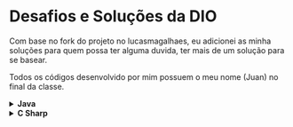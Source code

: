 # Desafios e Soluções da DIO
Com base no fork do projeto no lucasmagalhaes, eu adicionei as minha soluções para quem possa ter alguma duvida, ter mais de um solução para se basear.

Todos os códigos desenvolvido por mim possuem o meu nome (Juan) no final da classe.



<!-- Java -->
<details>
    <summary><strong>Java</strong></summary>
    <br />
    <div align="left">
        <!-- Ordenação e Filtros em Java -->
        <table border=1>
            <tr>
                <th colspan="4">1. Ordenação e Filtros em Java</th>
            </tr>
            <tr>
                <th colspan="4"></th>
            </tr>
            <tr>
                <th>Etapa</th>
                <th>Desafio</th>
                <th>Lucas</th>
                <th>Juan</th>
            </tr>
            <tr>
                <td align="center">1</td>
                <td>Ordenando Números Pares e Ímpares</td>
                <td align="center">✔️</td>
                <td align="center">✔️</td>
            </tr>
            <tr>
                <td align="center">2</td>
                <td>Compras no Supermercado</td>
                <td align="center">✔️</td>
                <td align="center">✔️</td>
            </tr>
            <tr>
                <td align="center">3</td>
                <td>Uniformes de Final de Ano</td>
                <td align="center">✔️</td>
                <td align="center">✔️</td>
            </tr>
            <tr>
                <td align="center">4</td>
                <td>Fila do Banco</td>
                <td align="center">✔️</td>
                <td align="center">✔️</td>
            </tr>
            <tr>
                <td align="center">5</td>
                <td>Gincana no Acampamento</td>
                <td align="center">✔️</td>
                <td align="center">✔️</td>
            </tr>
        </table>
        <!-- Resolvendo Algoritmos com Java -->
        <table border=1>
            <tr>
                <th colspan="4">2. Resolvendo Algoritmos com Java</th>
            </tr>
            <tr>
                <th colspan="4"></th>
            </tr>
            <tr>
                <th>Etapa</th>
                <th>Desafio</th>
                <th>Lucas</th>
                <th>Juan</th>
            </tr>
            <tr>
                <td align="center">1</td>
                <td>Coração das Cartas</td>
                <td align="center">✔️</td>
                <td align="center">✔️</td>
            </tr>
            <tr>
                <td align="center">2</td>
                <td>Abreviando Posts do Blog</td>
                <td align="center">✔️</td>
                <td align="center">✔️</td>
            </tr>
            <tr>
                <td align="center">3</td>
                <td>Combinação de Strings</td>
                <td align="center">✔️</td>
                <td align="center">✔️</td>
            </tr>
            <tr>
                <td align="center">4</td>
                <td>Hash Mágico</td>
                <td align="center">✔️</td>
                <td align="center">✔️</td>
            </tr>
            <tr>
                <td align="center">5</td>
                <td>O Tabuleiro Secreto</td>
                <td align="center">✔️</td>
                <td align="center">✔️</td>
            </tr>
        </table>
        <!-- Solução de Problemas Básicos em Java -->
        <table border=1>
            <tr>
                <th colspan="4">3. Solução de Problemas Básicos em Java</th>
            </tr>
            <tr>
                <th colspan="4"></th>
            </tr>
            <tr>
                <th>Etapa</th>
                <th>Desafio</th>
                <th>Lucas</th>
                <th>Juan</th>
            </tr>
            <tr>
                <td align="center">1</td>
                <td>Exibindo Números Pares</td>
                <td align="center">✔️</td>
                <td align="center"></td>
            </tr>
            <tr>
                <td align="center">2</td>
                <td>Idade em Dias</td>
                <td align="center">✔️</td>
                <td align="center"></td>
            </tr>
            <tr>
                <td align="center">3</td>
                <td>Notas da Prova</td>
                <td align="center">✔️</td>
                <td align="center"></td>
            </tr>
        </table>      
                        <!-- 4. Introdução a Busca e Substituição em Java -->
         <table border=1>
            <tr>
                <th colspan="4">4. Introdução a Busca e Substituição em Java</th>
            </tr>
            <tr>
                <th colspan="4"></th>
            </tr>
            <tr>
                <th>Etapa</th>
                <th>Desafio</th>
                <th>Lucas</th>
                <th>Juan</th>
            </tr>
            <tr>
                <td align="center">1</td>
                <td>Ordenação de palavras por tamanho</td>
                <td></td>
                <td align="center">✔️</td>
            </tr>
            <tr>
                <td align="center">2</td>
                <td>Encontre a maior substring</td>
                <td></td>
                <td align="center">✔️</td>
            </tr>
            <tr>
                <td align="center">3</td>
                <td>Validador de senhas com requisitos</td>
                <td></td>
                <td align="center">✔️</td>
            </tr>
            <tr>
                <td align="center">4</td>
                <td>Pedra, Papel, Tesoura, Lagarto e Spock</td>
                <td></td>
                <td align="center">✔️</td>
            </tr>
            <tr>
                <td align="center">5</td>
                <td>Atalhos para o Weblogger Brasil</td>
                <td></td>
                <td align="center">✔️</td>
            </tr>
        </table>
                  <!-- Solução de Problemas em Java -->
         <table border=1>
            <tr>
                <th colspan="4">5. Solução de Problemas com Java</th>
            </tr>
            <tr>
                <th colspan="4"></th>
            </tr>
            <tr>
                <th>Etapa</th>
                <th>Desafio</th>
                <th>Lucas</th>
                <th>Juan</th>
            </tr>
            <tr>
                <td align="center">1</td>
                <td>Contagem repetida de números</td>
                <td></td>
                <td align="center">✔️</td>
            </tr>
            <tr>
                <td align="center">2</td>
                <td>Vogais Extraterrestres</td>
                <td></td>
                <td align="center">✔️</td>
            </tr>
            <tr>
                <td align="center">3</td>
                <td>Melhor amigo do Pablo</td>
                <td></td>
                <td align="center">✔️</td>
            </tr>
            <tr>
                <td align="center">4</td>
                <td>Entrevista embaraçosa</td>
                <td></td>
                <td align="center">✔️</td>
            </tr>
            <tr>
                <td align="center">5</td>
                <td>Conjuntos bons ou ruins</td>
                <td></td>
                <td align="center">✔️</td>
            </tr>
            <tr>
                <td align="center">6</td>
                <td>Produto e divisão</td>
                <td></td>
                <td align="center">✔️</td>
            </tr>
            <tr>
                <td align="center">7</td>
                <td>Barras de ouro</td>
                <td></td>
                <td align="center">✔️</td>
            </tr>
        </table>
                          <!-- Solução de Problemas em Java -->
         <table border=1>
            <tr>
                <th colspan="4">6. Fundamentos Aritméticos em Java</th>
            </tr>
            <tr>
                <th colspan="4"></th>
            </tr>
            <tr>
                <th>Etapa</th>
                <th>Desafio</th>
                <th>Lucas</th>
                <th>Juan</th>
            </tr>
            <tr>
                <td align="center">1</td>
                <td>Quantidade de Números Positivos</td>
                <td></td>
                <td align="center">✔️</td>
            </tr>
            <tr>
                <td align="center">2</td>
                <td>Exibindo Números Pares</td>
                <td></td>
                <td align="center">✔️</td>
            </tr>
            <tr>
                <td align="center">3</td>
                <td>Análise de Números</td>
                <td></td>
                <td align="center">✔️</td>
            </tr>
            <tr>
                <td align="center">4</td>
                <td>Contagem de Cédulas</td>
                <td></td>
                <td align="center">✔️</td>
            </tr>
            <tr>
                <td align="center">5</td>
                <td>Consumo Médio do Automóvel</td>
                <td></td>
                <td align="center">✔️</td>
            </tr>
        </table>
    </div>
</details>

<!-- C Sharp -->
<details>
    <summary><strong>C Sharp</strong></summary>
    <br />
    <div align="left">
        <!-- Introdução a Programação com C# -->
        <table border=1>
            <tr>
                <th colspan="4">1. Introdução a Programação com C#</th>
            </tr>
            <tr>
                <th colspan="4"></th>
            </tr>
            <tr>
                <th>Etapa</th>
                <th>Desafio</th>
                <th>Lucas</th>
                <th>Juan</th>
            </tr>
            <tr>
                <td align="center">1</td>
                <td>Dividindo X por Y</td>
                <td align="center">✔️</td>
                <td align="center"></td>
            </tr>
            <tr>
                <td align="center">2</td>
                <td>Distância</td>
                <td align="center">✔️</td>
                <td align="center"></td>
            </tr>
            <tr>
                <td align="center">3</td>
                <td>Quanta Mandioca?</td>
                <td align="center">✔️</td>
                <td align="center"></td>
        </table>
        <!-- Resolvendo Algoritmos -->
        <table border=1>
            <tr>
                <th colspan="4">2. Resolvendo Algoritmos</th>
            </tr>
            <tr>
                <th colspan="4"></th>
            </tr>
            <tr>
                <th>Etapa</th>
                <th>Desafio</th>
                <th>Lucas</th>
                <th>Juan</th>
            </tr>
            <tr>
                <td align="center">1</td>
                <td>Hora da Corrida</td>
                <td align="center">✔️</td>
                <td align="center"></td>
            </tr>
            <tr>
                <td align="center">2</td>
                <td>Cardápio Aéreo</td>
                <td align="center">✔️</td>
                <td align="center"></td>
            </tr>
            <tr>
                <td align="center">3</td>
                <td>Pizza Antes do Final do Ano</td>
                <td align="center">✔️</td>
                <td align="center"></td>
            </tr>
            <tr>
                <td align="center">4</td>
                <td>Conversão de Tempo</td>
                <td align="center">✔️</td>
                <td align="center"></td>
            </tr>
            <tr>
                <td align="center">5</td>
                <td>Idade em Dias</td>
                <td align="center">✔️</td>
                <td align="center"></td>
            </tr>
            <tr>
                <td align="center">6</td>
                <td>Tempo do Dobby</td>
                <td align="center">✔️</td>
                <td align="center"></td>
            </tr>
            <tr>
                <td align="center">7</td>
                <td>Rodízio de Cavalos e Carruagens</td>
                <td align="center">✔️</td>
                <td align="center"></td>
            </tr>
        </table>
        <!-- Solução de Problemas Essencias com C# -->
        <table border=1>
            <tr>
                <th colspan="4">3.Solução de Problemas Essencias com C#</th>
            </tr>
            <tr>
                <th colspan="4"></th>
            </tr>
            <tr>
                <th>Etapa</th>
                <th>Desafio</th>
                <th>Lucas</th>
                <th>Juan</th>
            </tr>
            <tr>
                <td align="center">1</td>
                <td>Quadrado e ao Cubo</td>
                <td align="center">✔️</td>
                <td align="center"></td>
            </tr>
            <tr>
                <td align="center">2</td>
                <td>A Corrida de Tartarugas</td>
                <td align="center">✔️</td>
                <td align="center"></td>
            </tr>
            <tr>
                <td align="center">3</td>
                <td>Ultrapassando V</td>
                <td align="center">✔️</td>
                <td align="center"></td>
            </tr>
            <tr>
                <td align="center">4</td>
                <td>Validação de Nota</td>
                <td align="center">✔️</td>
                <td align="center"></td>
            </tr>
            <tr>
                <td align="center">5</td>
                <td>Pedro Bento e o Mundo de OZ</td>
                <td align="center">✔️</td>
                <td align="center"></td>
            </tr>
        </table>
        <!-- Desenvolvendo Algoritmos com C# -->
        <table border=1>
            <tr>
                <th colspan="4">4. Desenvolvendo Algoritmos com C#</th>
            </tr>
            <tr>
                <th colspan="4"></th>
            </tr>
            <tr>
                <th>Etapa</th>
                <th>Desafio</th>
                <th>Lucas</th>
                <th>Juan</th>
            </tr>
            <tr>
                <td align="center">1</td>
                <td>Cálculo de Viagem</td>
                <td align="center">✔️</td>
                <td align="center"></td>
            </tr>
            <tr>
                <td align="center">2</td>
                <td>Álbum da Copa</td>
                <td align="center">✔️</td>
                <td align="center"></td>
            </tr>
            <tr>
                <td align="center">3</td>
                <td>Animal</td>
                <td align="center">✔️</td>
                <td align="center"></td>
            </tr>
        </table>
        <!-- Solução de Problemas em C# -->
        <table border=1>
            <tr>
                <th colspan="4">5. Solução de Problemas em C#</th>
            </tr>
            <tr>
                <th colspan="4"></th>
            </tr>
            <tr>
                <th>Etapa</th>
                <th>Desafio</th>
                <th>Lucas</th>
                <th>Juan</th>
            </tr>
            <tr>
                <td align="center">1</td>
                <td>Consumo Médio do Automóvel</td>
                <td align="center">✔️</td>
                <td align="center">✔️</td>
            </tr>
            <tr>
                <td align="center">2</td>
                <td>DDD</td>
                <td align="center">✔️</td>
                <td align="center">✔️</td>
            </tr>
            <tr>
                <td align="center">3</td>
                <td>Aumento de Salário</td>
                <td align="center">✔️</td>
                <td align="center">✔️</td>
            </tr>
        </table>
        <!-- Desafios Aritméticos em C# -->
        <table border=1>
            <tr>
                <th colspan="4">6. Desafios Aritméticos em C#</th>
            </tr>
            <tr>
                <th colspan="4"></th>
            </tr>
            <tr>
                <th>Etapa</th>
                <th>Desafio</th>
                <th>Lucas</th>
                <th>Juan</th>
            </tr>
            <tr>
                <td align="center">1</td>
                <td>Média 1</td>
                <td align="center">✔️</td>
                <td align="center">✔️</td>
            </tr>
            <tr>
                <td align="center">2</td>
                <td>Crescimento Populacional</td>
                <td align="center">✔️</td>
                <td align="center">✔️</td>
            </tr>
            <tr>
                <td align="center">3</td>
                <td>Bazinga!</td>
                <td align="center">✔️</td>
                <td align="center">✔️</td>
            </tr>
            <tr>
                <td align="center">4</td>
                <td>Tempo de um Evento</td>
                <td align="center">✔️</td>
                <td align="center">✔️</td>
            </tr>
            <tr>
                <td align="center">5</td>
                <td>Comunicação em Piralândia</td>
                <td align="center">✔️</td>
                <td align="center">✔️</td>
            </tr>
        </table> 
        <!-- Introdução a Programação com .NET -->
        <table border=1>
            <tr>
                <th colspan="4">7. Introdução a Programação com .NET</th>
            </tr>
            <tr>
                <th colspan="4"></th>
            </tr>
            <tr>
                <th>Etapa</th>
                <th>Desafio</th>
                <th>Lucas</th>
                <th>Juan</th>
            </tr>
            <tr>
                <td align="center">1</td>
                <td>Dividindo X por Y</td>
                <td align="center">✔️</td>
                <td align="center"></td>
            </tr>
            <tr>
                <td align="center">2</td>
                <td>Bazinga!</td>
                <td align="center">✔️</td>
                <td align="center"></td>
            </tr>
            <tr>
                <td align="center">3</td>
                <td>Coxinha de Bueno</td>
                <td align="center">✔️</td>
                <td align="center"></td>
        </table>
        <!-- Praticando Programação em C# -->
        <table border=1>
            <tr>
                <th colspan="4">8. Praticando Programação em C#</th>
            </tr>
            <tr>
                <th colspan="4"></th>
            </tr>
            <tr>
                <th>Etapa</th>
                <th>Desafio</th>
                <th>Lucas</th>
                <th>Juan</th>
            </tr>
            <tr>
                <td align="center">1</td>
                <td><a href="https://github.com/JuanHermann/desafios-DIO/blob/master/Desafios/C%20Sharp/8.%20Praticando%20Programa%C3%A7%C3%A3o%20em%20C%23/1.%20Coordenadas%20de%20um%20Ponto/README.md">Coordenadas de um Ponto</a></td>
                <td align="center">✔️</td>
                <td align="center">✔️</td>
            </tr>
            <tr>
                <td align="center">2</td>
                <td><a href="https://github.com/JuanHermann/desafios-DIO/blob/master/Desafios/C%20Sharp/8.%20Praticando%20Programa%C3%A7%C3%A3o%20em%20C%23/2.%20Compras%20no%20Supermercado/README.md">Compras no Supermercado</a></td>
                <td align="center">✔️</td>
                <td align="center">✔️</td>
            </tr>
            <tr>
                <td align="center">3</td>
                <td><a href="https://github.com/JuanHermann/desafios-DIO/blob/master/Desafios/C%20Sharp/8.%20Praticando%20Programa%C3%A7%C3%A3o%20em%20C%23/3.%20Pink%20e%20C%C3%A9rebro/README.md">Pink e Cérebro</a></td>
                <td align="center">✔️</td>
                <td align="center">✔️</td>
            </tr>
        </table>
        <!-- Praticando Programação em C# -->
    </div>
</details>
